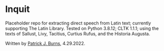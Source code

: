 # Inquit

Placeholder repo for extracting direct speech from Latin text; currently supporting The Latin Library. Tested on Python 3.8.12; CLTK 1.1.1; using the texts of Sallust, Livy, Tacitius, Curtius Rufus, and the Historia Augusta.

Written by [Patrick J. Burns](github.com/diyclassics), 4.29.2022.
